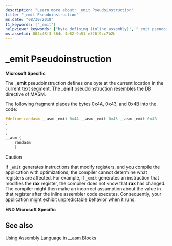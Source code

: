 ```yaml
---
description: "Learn more about: _emit Pseudoinstruction"
title: "_emit Pseudoinstruction"
ms.date: "08/30/2018"
f1_keywords: ["_emit"]
helpviewer_keywords: ["byte defining (inline assembly)", "_emit pseudoinstruction"]
ms.assetid: 004c48f3-364c-4e82-9a51-e326f9cc7b2b
---
```

# _emit Pseudoinstruction

**Microsoft Specific**

The **_emit** pseudoinstruction defines one byte at the current location in the current text segment. The **_emit** pseudoinstruction resembles the [DB](../../assembler/masm/db.md) directive of MASM.

The following fragment places the bytes 0x4A, 0x43, and 0x4B into the code:

```cpp
#define randasm __asm _emit 0x4A __asm _emit 0x43 __asm _emit 0x4B
.
.
.
__asm {
    randasm
    }
```

> [!CAUTION]
> If `_emit` generates instructions that modify registers, and you compile the application with optimizations, the compiler cannot determine what registers are affected. For example, if `_emit` generates an instruction that modifies the **rax** register, the compiler does not know that **rax** has changed. The compiler might then make an incorrect assumption about the value in that register after the inline assembler code executes. Consequently, your application might exhibit unpredictable behavior when it runs.

**END Microsoft Specific**

## See also

[Using Assembly Language in __asm Blocks](../../assembler/inline/using-assembly-language-in-asm-blocks.md)<br/>
